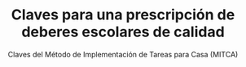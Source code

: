 ---
title: Claves para una prescripción de deberes escolares de calidad
subtitle: Claves del Método de Implementación de Tareas para Casa (MITCA)
summary: "Claves del Método de Implementación de Tareas para Casa (MITCA)."
tags:
- metodología
categories:
weight: 40

image:
  preview_only: true

_build:
  render: never

# Optional external URL for project (replaces project detail page).
external_link: "https://www.fecyt.es/es/FECYTedu/claves-para-una-prescripcion-de-deberes-escolares-de-calidad"
---